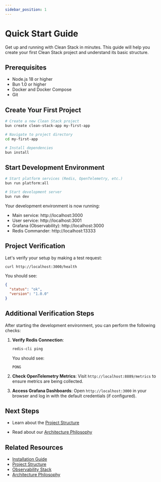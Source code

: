 ```yaml
---
sidebar_position: 1
---
```


# Quick Start Guide

Get up and running with Clean Stack in minutes. This guide will help you create your first Clean Stack project and understand its basic structure.

## Prerequisites

- Node.js 18 or higher
- Bun 1.0 or higher
- Docker and Docker Compose
- Git

## Create Your First Project

```bash
# Create a new Clean Stack project
bun create clean-stack-app my-first-app

# Navigate to project directory
cd my-first-app

# Install dependencies
bun install
```

## Start Development Environment

```bash
# Start platform services (Redis, OpenTelemetry, etc.)
bun run platform:all

# Start development server
bun run dev
```

Your development environment is now running:

- Main service: http://localhost:3000
- User service: http://localhost:3001
- Grafana (Observability): http://localhost:3000
- Redis Commander: http://localhost:13333

## Project Verification

Let's verify your setup by making a test request:

```bash
curl http://localhost:3000/health
```

You should see:

```json
{
  "status": "ok",
  "version": "1.0.0"
}
```

## Additional Verification Steps

After starting the development environment, you can perform the following checks:

1. **Verify Redis Connection**:

   ```bash
   redis-cli ping
   ```

   You should see:

   ```
   PONG
   ```

2. **Check OpenTelemetry Metrics**: Visit `http://localhost:8889/metrics` to ensure metrics are being collected.

3. **Access Grafana Dashboards**: Open `http://localhost:3000` in your browser and log in with the default credentials (if configured).

## Next Steps

- Learn about the [Project Structure](./project-structure)
<!-- - Explore [Platform Features](../platform-features/overview) -->
- Read about our [Architecture Philosophy](../architecture/philosophy)

## Related Resources

- [Installation Guide](./installation)
- [Project Structure](./project-structure)
- [Observability Stack](../platform-features/observability/otel-clean-stack)
- [Architecture Philosophy](../architecture/philosophy)
